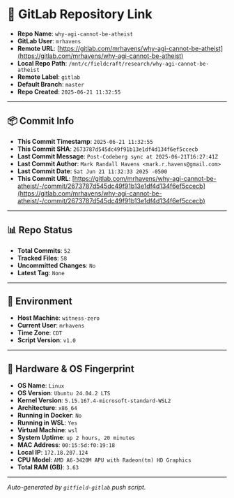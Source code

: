 # 🔗 GitLab Repository Link

- **Repo Name**: `why-agi-cannot-be-atheist`
- **GitLab User**: `mrhavens`
- **Remote URL**: [https://gitlab.com/mrhavens/why-agi-cannot-be-atheist](https://gitlab.com/mrhavens/why-agi-cannot-be-atheist)
- **Local Repo Path**: `/mnt/c/fieldcraft/research/why-agi-cannot-be-atheist`
- **Remote Label**: `gitlab`
- **Default Branch**: `master`
- **Repo Created**: `2025-06-21 11:32:55`

---

## 📦 Commit Info

- **This Commit Timestamp**: `2025-06-21 11:32:55`
- **This Commit SHA**: `2673787d545dc49f91b13e1df4d134f6ef5ccecb`
- **Last Commit Message**: `Post-Codeberg sync at 2025-06-21T16:27:41Z`
- **Last Commit Author**: `Mark Randall Havens <mark.r.havens@gmail.com>`
- **Last Commit Date**: `Sat Jun 21 11:32:33 2025 -0500`
- **This Commit URL**: [https://gitlab.com/mrhavens/why-agi-cannot-be-atheist/-/commit/2673787d545dc49f91b13e1df4d134f6ef5ccecb](https://gitlab.com/mrhavens/why-agi-cannot-be-atheist/-/commit/2673787d545dc49f91b13e1df4d134f6ef5ccecb)

---

## 📊 Repo Status

- **Total Commits**: `52`
- **Tracked Files**: `58`
- **Uncommitted Changes**: `No`
- **Latest Tag**: `None`

---

## 🧽 Environment

- **Host Machine**: `witness-zero`
- **Current User**: `mrhavens`
- **Time Zone**: `CDT`
- **Script Version**: `v1.0`

---

## 🧬 Hardware & OS Fingerprint

- **OS Name**: `Linux`
- **OS Version**: `Ubuntu 24.04.2 LTS`
- **Kernel Version**: `5.15.167.4-microsoft-standard-WSL2`
- **Architecture**: `x86_64`
- **Running in Docker**: `No`
- **Running in WSL**: `Yes`
- **Virtual Machine**: `wsl`
- **System Uptime**: `up 2 hours, 20 minutes`
- **MAC Address**: `00:15:5d:f0:19:18`
- **Local IP**: `172.18.207.124`
- **CPU Model**: `AMD A6-3420M APU with Radeon(tm) HD Graphics`
- **Total RAM (GB)**: `3.63`

---

_Auto-generated by `gitfield-gitlab` push script._
